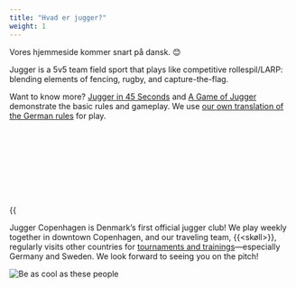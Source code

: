 ```yaml
---
title: "Hvad er jugger?"
weight: 1
---
```


Vores hjemmeside kommer snart på dansk. 😊

Jugger is a 5v5 team field sport that plays like competitive rollespil/LARP: blending elements of fencing, rugby, and capture-the-flag.

Want to know more? [Jugger in 45 Seconds](https://www.youtube.com/watch?v=H5KGov_Sajs) and [A Game of Jugger](https://vimeo.com/77880281) demonstrate the basic rules and gameplay. We use [our own translation of the German rules](https://docs.google.com/document/d/1B77ufGU5-koR5nv8_aQ7Ts92PIj90dc8tjCpHA62xm8) for play.

{{<svg chain>}}

Jugger Copenhagen is Denmark’s first official jugger club! We play weekly together in downtown Copenhagen, and our traveling team, {{<skøll>}}, regularly visits other countries for [tournaments and trainings](tournaments/)—especially Germany and Sweden. We look forward to seeing you on the pitch!

![Be as cool as these people](/images/stylish2.webp)